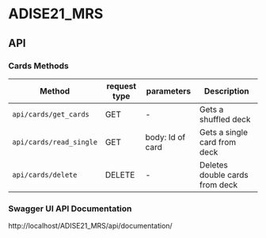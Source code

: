 # ADISE21_MRS


## API

### **Cards Methods**
| Method | request type | parameters | Description |
| --- | --- | --- | --- |
|`api/cards/get_cards` | GET | - | Gets a shuffled deck |
|`api/cards/read_single` | GET | body: Id of card | Gets a single card from deck |
|`api/cards/delete` | DELETE | - | Deletes double cards from deck |

### Swagger UI API Documentation 
http://localhost/ADISE21_MRS/api/documentation/
